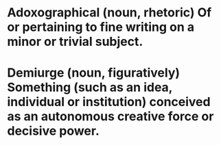 # Adoxographical (noun, rhetoric)  Of or pertaining to fine writing on a minor or trivial subject.

# Demiurge (noun, figuratively) Something (such as an idea, individual or institution) conceived as an autonomous creative force or decisive power.
